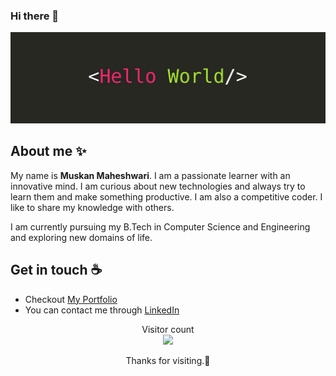 
### Hi there 🙏

<!--
**Muskan02/Muskan02** is a ✨ _special_ ✨ repository because its `README.md` (this file) appears on your GitHub profile.

Here are some ideas to get you started:

- 🔭 I’m currently working on ...
- 🌱 I’m currently learning ...
- 👯 I’m looking to collaborate on ...
- 🤔 I’m looking for help with ...
- 💬 Ask me about ...
- 📫 How to reach me: ...
- 😄 Pronouns: ...
- ⚡ Fun fact: ...
-->

<img src="https://raw.githubusercontent.com/Muskan02/Muskan02/master/hw.jpeg" alt="Hello world">

## About me ✨

My name is <strong>Muskan Maheshwari</strong>. I am a passionate learner with an innovative mind. I am curious about new technologies and always try to learn them and make something productive. I am also a competitive coder. I like to share my knowledge with others. 

I am currently pursuing my B.Tech in Computer Science and Engineering and exploring new domains of life.

## Get in touch :coffee:

- Checkout [My Portfolio](https://portfoliomuskan02.herokuapp.com/)
- You can contact me through [LinkedIn](https://www.linkedin.com/in/muskan-maheshwari-1659aa190)

<p align="center"> 
  Visitor count<br>
  <img src="https://profile-counter.glitch.me/Muskan02/count.svg" />
</p>

<p align="center">Thanks for visiting.🙂</p>

